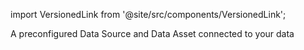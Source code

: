 import VersionedLink from '@site/src/components/VersionedLink';

<span><VersionedLink to='/core/manage_and_access_data/connect_to_data'>A preconfigured Data Source and Data Asset connected to your data</VersionedLink></span>